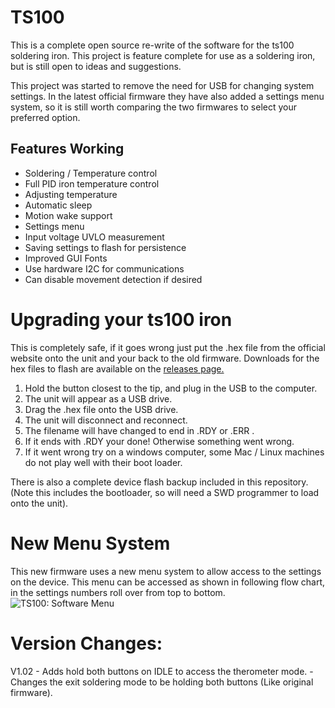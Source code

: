 # TS100
This is a complete open source re-write of the software for the ts100 soldering iron.
This project is feature complete for use as a soldering iron, but is still open to ideas and suggestions.


This project was started to remove the need for USB for changing system settings.
In the latest official firmware they have also added a settings menu system, so it is still worth comparing the two firmwares to select your preferred option.

## Features Working
* Soldering / Temperature control
* Full PID iron temperature control
* Adjusting temperature
* Automatic sleep
* Motion wake support
* Settings menu
* Input voltage UVLO measurement
* Saving settings to flash for persistence
* Improved GUI Fonts
* Use hardware I2C for communications
* Can disable movement detection if desired

# Upgrading your ts100 iron
This is completely safe, if it goes wrong just put the .hex file from the official website onto the unit and your back to the old firmware. Downloads for the hex files to flash are available on the [releases page.](https://github.com/Ralim/ts100/releases)

1. Hold the button closest to the tip, and plug in the USB to the computer.
2. The unit will appear as a USB drive.
3. Drag the .hex file onto the USB drive.
4. The unit will disconnect and reconnect.
5. The filename will have changed to end in .RDY or .ERR .
6. If it ends with .RDY your done! Otherwise something went wrong.
7. If it went wrong try on a windows computer, some Mac / Linux machines do not play well with their boot loader.

There is also a complete device flash backup included in this repository. (Note this includes the bootloader, so will need a SWD programmer to load onto the unit).

# New Menu System
This new firmware uses a new menu system to allow access to the settings on the device.
This menu can be accessed as shown in following flow chart, in the settings numbers roll over from top to bottom.
![TS100: Software Menu](TS100.png "Fairly easy to learn")


# Version Changes:
V1.02
	- Adds hold both buttons on IDLE to access the therometer mode.
	- Changes the exit soldering mode to be holding both buttons (Like original firmware).
